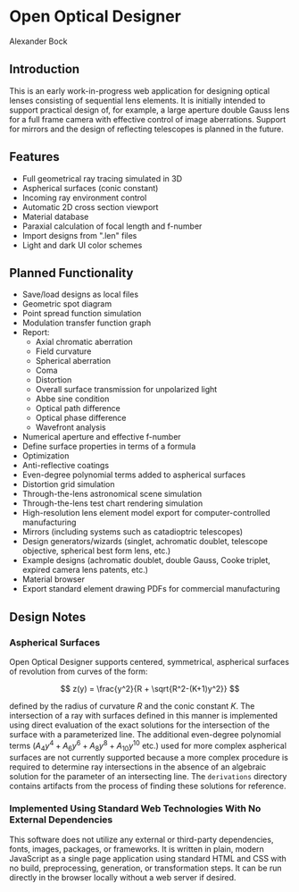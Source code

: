 # Open Optical Designer

Alexander Bock

## Introduction

This is an early work-in-progress web application for
designing optical lenses consisting of sequential lens elements.
It is initially intended to support practical design of, for
example, a large aperture double Gauss lens for a full frame camera with
effective control of image aberrations. Support for mirrors
and the design of reflecting telescopes is planned in the future.

## Features

* Full geometrical ray tracing simulated in 3D
* Aspherical surfaces (conic constant)
* Incoming ray environment control
* Automatic 2D cross section viewport
* Material database
* Paraxial calculation of focal length and f-number
* Import designs from ".len" files
* Light and dark UI color schemes

## Planned Functionality

* Save/load designs as local files
* Geometric spot diagram
* Point spread function simulation
* Modulation transfer function graph
* Report:
    * Axial chromatic aberration
    * Field curvature
    * Spherical aberration
    * Coma
    * Distortion
    * Overall surface transmission for unpolarized light
    * Abbe sine condition
    * Optical path difference
    * Optical phase difference
    * Wavefront analysis
* Numerical aperture and effective f-number
* Define surface properties in terms of a formula
* Optimization
* Anti-reflective coatings
* Even-degree polynomial terms added to aspherical surfaces
* Distortion grid simulation
* Through-the-lens astronomical scene simulation
* Through-the-lens test chart rendering simulation
* High-resolution lens element model export for computer-controlled manufacturing
* Mirrors (including systems such as catadioptric telescopes)
* Design generators/wizards (singlet, achromatic doublet, telescope objective, spherical best form lens, etc.)
* Example designs (achromatic doublet, double Gauss, Cooke triplet, expired camera lens patents, etc.)
* Material browser
* Export standard element drawing PDFs for commercial manufacturing

## Design Notes

### Aspherical Surfaces

Open Optical Designer supports centered, symmetrical, aspherical surfaces of revolution from curves of the form:

$$ z(y) = \frac{y^2}{R + \sqrt{R^2-(K+1)y^2}} $$

defined by the radius of curvature $R$ and the conic constant $K$. The intersection of a ray with
surfaces defined in this manner is implemented using direct evaluation of the exact solutions for
the intersection of the surface with a parameterized line. The additional even-degree polynomial terms
(${A_4}y^4 + {A_6}y^6  + {A_8}y^8 + {A_{10}}y^{10}$ etc.) used for more complex aspherical surfaces are not currently supported because a more complex procedure is required to determine ray intersections in the absence of an
algebraic solution for the parameter of an intersecting line. The `derivations` directory contains artifacts
from the process of finding these solutions for reference.

### Implemented Using Standard Web Technologies With No External Dependencies

This software does not utilize any external or third-party dependencies,
fonts, images, packages, or frameworks.
It is written in plain, modern JavaScript as a single page application
using standard HTML and CSS with no build, preprocessing, generation, or
transformation steps. It can be run directly in the browser locally
without a web server if desired.
